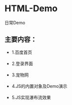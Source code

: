 # HTML-Demo
日常Demo

## 主要内容：
* 1.百度首页<br></br>
* 2.登录界面<br></br>
* 3.宠物网<br></br>
* 4.JS的内置对象及Demo演示<br></br>
* 5.JS实现瀑布流效果<br></br>
